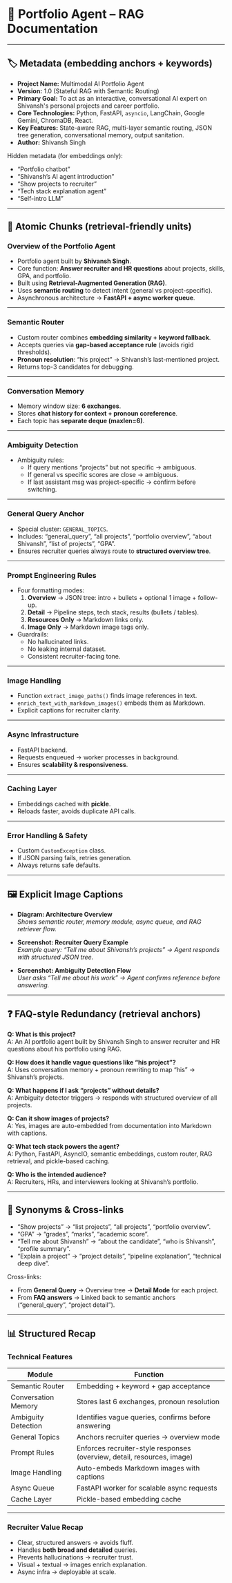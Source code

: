 # 📄 Portfolio Agent – RAG Documentation  

---

## 🏷️ Metadata (embedding anchors + keywords)  
* **Project Name:** Multimodal AI Portfolio Agent
* **Version:** 1.0 (Stateful RAG with Semantic Routing)
* **Primary Goal:** To act as an interactive, conversational AI expert on Shivansh's personal projects and career portfolio.
* **Core Technologies:** Python, FastAPI, `asyncio`, LangChain, Google Gemini, ChromaDB, React.
* **Key Features:** State-aware RAG, multi-layer semantic routing, JSON tree generation, conversational memory, output sanitation.
* **Author:** Shivansh Singh


Hidden metadata (for embeddings only):  
- “Portfolio chatbot”  
- “Shivansh’s AI agent introduction”  
- “Show projects to recruiter”  
- “Tech stack explanation agent”  
- “Self-intro LLM”  

---

## 🔑 Atomic Chunks (retrieval-friendly units)  

### **Overview of the Portfolio Agent**
- Portfolio agent built by **Shivansh Singh**.  
- Core function: **Answer recruiter and HR questions** about projects, skills, GPA, and portfolio.  
- Built using **Retrieval-Augmented Generation (RAG)**.  
- Uses **semantic routing** to detect intent (general vs project-specific).  
- Asynchronous architecture → **FastAPI + async worker queue**.  

---

### **Semantic Router**
- Custom router combines **embedding similarity + keyword fallback**.  
- Accepts queries via **gap-based acceptance rule** (avoids rigid thresholds).  
- **Pronoun resolution**: “his project” → Shivansh’s last-mentioned project.  
- Returns top-3 candidates for debugging.  

---

### **Conversation Memory**
- Memory window size: **6 exchanges**.  
- Stores **chat history for context + pronoun coreference**.  
- Each topic has **separate deque (maxlen=6)**.  

---

### **Ambiguity Detection**
- Ambiguity rules:  
  - If query mentions “projects” but not specific → ambiguous.  
  - If general vs specific scores are close → ambiguous.  
  - If last assistant msg was project-specific → confirm before switching.  

---

### **General Query Anchor**
- Special cluster: `GENERAL_TOPICS`.  
- Includes: “general_query”, “all projects”, “portfolio overview”, “about Shivansh”, “list of projects”, “GPA”.  
- Ensures recruiter queries always route to **structured overview tree**.  

---

### **Prompt Engineering Rules**
- Four formatting modes:  
  1. **Overview** → JSON tree: intro + bullets + optional 1 image + follow-up.  
  2. **Detail** → Pipeline steps, tech stack, results (bullets / tables).  
  3. **Resources Only** → Markdown links only.  
  4. **Image Only** → Markdown image tags only.  
- Guardrails:  
  - No hallucinated links.  
  - No leaking internal dataset.  
  - Consistent recruiter-facing tone.  

---

### **Image Handling**
- Function `extract_image_paths()` finds image references in text.  
- `enrich_text_with_markdown_images()` embeds them as Markdown.  
- Explicit captions for recruiter clarity.  

---

### **Async Infrastructure**
- FastAPI backend.  
- Requests enqueued → worker processes in background.  
- Ensures **scalability & responsiveness**.  

---

### **Caching Layer**
- Embeddings cached with **pickle**.  
- Reloads faster, avoids duplicate API calls.  

---

### **Error Handling & Safety**
- Custom `CustomException` class.  
- If JSON parsing fails, retries generation.  
- Always returns safe defaults.  

---

## 🖼️ Explicit Image Captions  

- **Diagram: Architecture Overview**  
  _Shows semantic router, memory module, async queue, and RAG retriever flow._  

- **Screenshot: Recruiter Query Example**  
  _Example query: “Tell me about Shivansh’s projects” → Agent responds with structured JSON tree._  

- **Screenshot: Ambiguity Detection Flow**  
  _User asks “Tell me about his work” → Agent confirms reference before answering._  

---

## ❓ FAQ-style Redundancy (retrieval anchors)  

**Q: What is this project?**  
A: An AI portfolio agent built by Shivansh Singh to answer recruiter and HR questions about his portfolio using RAG.  

**Q: How does it handle vague questions like “his project”?**  
A: Uses conversation memory + pronoun rewriting to map “his” → Shivansh’s projects.  

**Q: What happens if I ask “projects” without details?**  
A: Ambiguity detector triggers → responds with structured overview of all projects.  

**Q: Can it show images of projects?**  
A: Yes, images are auto-embedded from documentation into Markdown with captions.  

**Q: What tech stack powers the agent?**  
A: Python, FastAPI, AsyncIO, semantic embeddings, custom router, RAG retrieval, and pickle-based caching.  

**Q: Who is the intended audience?**  
A: Recruiters, HRs, and interviewers looking at Shivansh’s portfolio.  

---

## 🔗 Synonyms & Cross-links  

- “Show projects” → “list projects”, “all projects”, “portfolio overview”.  
- “GPA” → “grades”, “marks”, “academic score”.  
- “Tell me about Shivansh” → “about the candidate”, “who is Shivansh”, “profile summary”.  
- “Explain a project” → “project details”, “pipeline explanation”, “technical deep dive”.  

Cross-links:  
- From **General Query** → Overview tree → **Detail Mode** for each project.  
- From **FAQ answers** → Linked back to semantic anchors (“general_query”, “project detail”).  

---

## 📊 Structured Recap  

### **Technical Features**
| Module              | Function                                                                 |
|---------------------|--------------------------------------------------------------------------|
| Semantic Router     | Embedding + keyword + gap acceptance                                     |
| Conversation Memory | Stores last 6 exchanges, pronoun resolution                              |
| Ambiguity Detection | Identifies vague queries, confirms before answering                      |
| General Topics      | Anchors recruiter queries → overview mode                                |
| Prompt Rules        | Enforces recruiter-style responses (overview, detail, resources, image)  |
| Image Handling      | Auto-embeds Markdown images with captions                                |
| Async Queue         | FastAPI worker for scalable async requests                               |
| Cache Layer         | Pickle-based embedding cache                                             |

---

### **Recruiter Value Recap**
- Clear, structured answers → avoids fluff.  
- Handles **both broad and detailed** queries.  
- Prevents hallucinations → recruiter trust.  
- Visual + textual → images enrich explanation.  
- Async infra → deployable at scale.  
